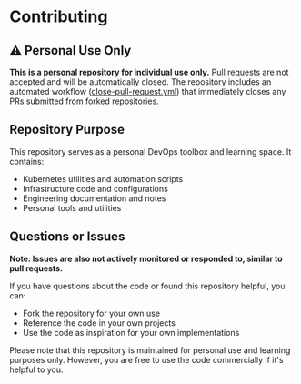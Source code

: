 # Contributing

## ⚠️ Personal Use Only

**This is a personal repository for individual use only.** Pull requests are not accepted and will be automatically closed. The repository includes an automated workflow ([close-pull-request.yml](.github/workflows/close-pull-request.yml)) that immediately closes any PRs submitted from forked repositories.

## Repository Purpose

This repository serves as a personal DevOps toolbox and learning space. It contains:

- Kubernetes utilities and automation scripts
- Infrastructure code and configurations
- Engineering documentation and notes
- Personal tools and utilities

## Questions or Issues

**Note: Issues are also not actively monitored or responded to, similar to pull requests.**

If you have questions about the code or found this repository helpful, you can:

- Fork the repository for your own use
- Reference the code in your own projects
- Use the code as inspiration for your own implementations

Please note that this repository is maintained for personal use and learning purposes only. However, you are free to use the code commercially if it's helpful to you.
